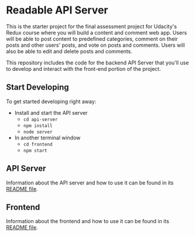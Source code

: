 # Readable API Server

This is the starter project for the final assessment project for Udacity's Redux course where you will build a content and comment web app. Users will be able to post content to predefined categories, comment on their posts and other users' posts, and vote on posts and comments. Users will also be able to edit and delete posts and comments.

This repository includes the code for the backend API Server that you'll use to develop and interact with the front-end portion of the project.

## Start Developing

To get started developing right away:

* Install and start the API server
    - `cd api-server`
    - `npm install`
    - `node server`
* In another terminal window
    - `cd frontend`
    - `npm start`

## API Server

Information about the API server and how to use it can be found in its [README file](api-server/README.md).

## Frontend 

Information about the frontend and how to use it can be found in its [README file](frontend/README.md).
